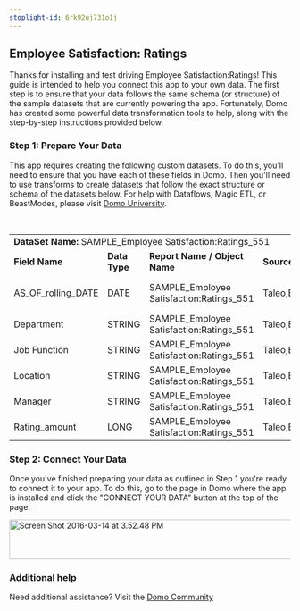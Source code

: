 ```yaml
---
stoplight-id: 6rk92uj731o1j
---
```


<div class="col-md-12 content-panel">
                <h2>Employee Satisfaction: Ratings</h2>
                <p></p><p>Thanks for installing and test driving <span id="title">Employee Satisfaction:Ratings</span>! This guide is intended to help you connect this app to your own data. The first step is to ensure that your data follows the same schema (or structure) of the sample datasets that are currently powering the app. Fortunately, Domo has created some powerful data transformation tools to help, along with the step-by-step instructions provided below.</p><div class="doc-row" id="Step%201:%20Identify%20Required%20Data%20Fields"><h3 class="doc-row-title">Step 1: Prepare Your Data</h3><div class="small-pad-bottom"><p>This app requires creating the following custom datasets. To do this, you'll need to ensure that you have each of these fields in Domo. Then you'll need to use transforms to create datasets that follow the exact structure or schema of the datasets below. For help with Dataflows, Magic ETL, or BeastModes, please visit <a href="https://university.domo.com/" target="_blank">Domo University</a>.</p></div>
                <br>
                <div id="custom-data-container"><table id="SAMPLE_Employee-Satisfaction:Ratings_551"><tbody><tr><td colspan="6"><strong>DataSet Name:</strong> <span class="value">SAMPLE_Employee Satisfaction:Ratings_551</span></td></tr><!--tr>    <td colspan="6"></td></tr--><tr><td><strong>Field Name</strong></td><td><strong>Data Type</strong></td><td><strong>Report Name / Object Name</strong></td><td><strong>Source </strong></td><td colspan="2"><strong>Description of Field</strong></td></tr><tr><td>AS_OF_rolling_DATE</td><td>DATE</td><td>SAMPLE_Employee Satisfaction:Ratings_551</td><td>Taleo,BambooHR</td><td colspan="2">Date of tracked metrics</td></tr><tr><td>Department</td><td>STRING</td><td>SAMPLE_Employee Satisfaction:Ratings_551</td><td>Taleo,BambooHR</td><td colspan="2">Department name</td></tr><tr><td>Job Function</td><td>STRING</td><td>SAMPLE_Employee Satisfaction:Ratings_551</td><td>Taleo,BambooHR</td><td colspan="2">Title of job function</td></tr><tr><td>Location</td><td>STRING</td><td>SAMPLE_Employee Satisfaction:Ratings_551</td><td>Taleo,BambooHR</td><td colspan="2">Location</td></tr><tr><td>Manager</td><td>STRING</td><td>SAMPLE_Employee Satisfaction:Ratings_551</td><td>Taleo,BambooHR</td><td colspan="2">Name of manager</td></tr><tr><td>Rating_amount</td><td>LONG</td><td>SAMPLE_Employee Satisfaction:Ratings_551</td><td>Taleo,BambooHR</td><td colspan="2">Rating</td></tr></tbody></table><div class="doc-row medium-pad-top">
                <h3 class="doc-row-title">Step 2: Connect Your Data</h3>
                <div class="small-pad-bottom">
                    <p>Once you've finished preparing your data as outlined in Step 1 you're ready to connect it to your app. To do this, go to the page in Domo where the app is installed and click the "CONNECT YOUR DATA" button at the top of the page.</p>
                    <p class="small-pad">
                    <img class="alignnone size-full wp-image-1207" src="https://s3.amazonaws.com/development.domo.com/wp-content/uploads/2016/03/14155707/Screen-Shot-2016-03-14-at-3.52.48-PM1.png" alt="Screen Shot 2016-03-14 at 3.52.48 PM" width="1158" height="71">
                    </p>
                    <div id="ooyalaplayer-IyYTc1MjE61NwLdtrxXvZuhH-dSGbWnR" class="ooyalaplayer"></div>
                    <script>
                        OO.ready(function() {
                            OO.Player.create("ooyalaplayer-IyYTc1MjE61NwLdtrxXvZuhH-dSGbWnR", "IyYTc1MjE61NwLdtrxXvZuhH-dSGbWnR", {
                                height: 380
                            });
                        });
                    </script>
                </div>
                <h3 class="doc-row-title">Additional help</h3>
                <div class="small-pad-bottom">
                    <p>Need additional assistance? Visit the <a href="https://dojo.domo.com">Domo Community</a></p>
                </div>
            </div></div></div><p></p>            </div>